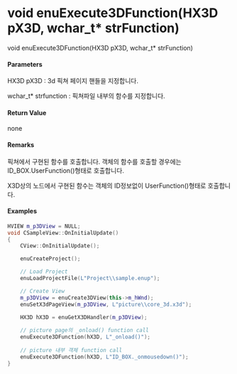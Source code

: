 # void enuExecute3DFunction\(HX3D pX3D, wchar\_t\* strFunction\)

void enuExecute3DFunction\(HX3D pX3D, wchar\_t\* strFunction\)

#### Parameters

HX3D pX3D : 3d 픽쳐 페이지 핸들을 지정합니다.

wchar\_t\* strfunction : 픽쳐파일 내부의 함수를 지정합니다.

#### Return Value

none

#### Remarks

픽쳐에서 구현된 함수를 호출합니다. 객체의 함수를 호출할 경우에는 ID\_BOX.UserFunction\(\)형태로 호출합니다.

X3D상의 노드에서 구현된 함수는 객체의 ID정보없이 UserFunction\(\)형태로 호출합니다.

#### Examples

```cpp
HVIEW m_p3DView = NULL; 
void CSampleView::OnInitialUpdate() 
{ 
    CView::OnInitialUpdate(); 

    enuCreateProject(); 

    // Load Project
    enuLoadProjectFile(L"Project\\sample.enup"); 

    // Create View
    m_p3DView = enuCreate3DView(this->m_hWnd);
    enuSetX3dPageView(m_p3DView, L"picture\\core_3d.x3d");

    HX3D hX3D = enuGetX3DHandler(m_p3DView);
    
    // picture page의 _onload() function call    
    enuExecute3DFunction(hX3D, L"_onload()"); 
    
    // picture 내부 객체 function call
    enuExecute3DFunction(hX3D, L"ID_BOX._onmousedown()");           
}
```



